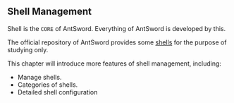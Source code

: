 Shell Management
---

Shell is the `CORE` of AntSword. Everything of AntSword is developed by this.

The official repository of AntSword provides some [shells](https://github.com/antoor/antSword/tree/master/shells) for the purpose of studying only.

This chapter will introduce more features of shell management, including: 

* Manage shells.
* Categories of shells.
* Detailed shell configuration
